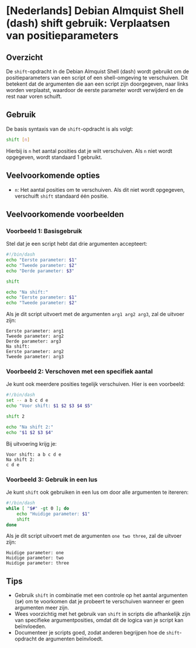 # [Nederlands] Debian Almquist Shell (dash) shift gebruik: Verplaatsen van positieparameters

## Overzicht
De `shift`-opdracht in de Debian Almquist Shell (dash) wordt gebruikt om de positieparameters van een script of een shell-omgeving te verschuiven. Dit betekent dat de argumenten die aan een script zijn doorgegeven, naar links worden verplaatst, waardoor de eerste parameter wordt verwijderd en de rest naar voren schuift.

## Gebruik
De basis syntaxis van de `shift`-opdracht is als volgt:

```sh
shift [n]
```

Hierbij is `n` het aantal posities dat je wilt verschuiven. Als `n` niet wordt opgegeven, wordt standaard 1 gebruikt.

## Veelvoorkomende opties
- `n`: Het aantal posities om te verschuiven. Als dit niet wordt opgegeven, verschuift `shift` standaard één positie.

## Veelvoorkomende voorbeelden

### Voorbeeld 1: Basisgebruik
Stel dat je een script hebt dat drie argumenten accepteert:

```sh
#!/bin/dash
echo "Eerste parameter: $1"
echo "Tweede parameter: $2"
echo "Derde parameter: $3"

shift

echo "Na shift:"
echo "Eerste parameter: $1"
echo "Tweede parameter: $2"
```

Als je dit script uitvoert met de argumenten `arg1 arg2 arg3`, zal de uitvoer zijn:

```
Eerste parameter: arg1
Tweede parameter: arg2
Derde parameter: arg3
Na shift:
Eerste parameter: arg2
Tweede parameter: arg3
```

### Voorbeeld 2: Verschoven met een specifiek aantal
Je kunt ook meerdere posities tegelijk verschuiven. Hier is een voorbeeld:

```sh
#!/bin/dash
set -- a b c d e
echo "Voor shift: $1 $2 $3 $4 $5"

shift 2

echo "Na shift 2:"
echo "$1 $2 $3 $4"
```

Bij uitvoering krijg je:

```
Voor shift: a b c d e
Na shift 2:
c d e
```

### Voorbeeld 3: Gebruik in een lus
Je kunt `shift` ook gebruiken in een lus om door alle argumenten te itereren:

```sh
#!/bin/dash
while [ "$#" -gt 0 ]; do
    echo "Huidige parameter: $1"
    shift
done
```

Als je dit script uitvoert met de argumenten `one two three`, zal de uitvoer zijn:

```
Huidige parameter: one
Huidige parameter: two
Huidige parameter: three
```

## Tips
- Gebruik `shift` in combinatie met een controle op het aantal argumenten (`$#`) om te voorkomen dat je probeert te verschuiven wanneer er geen argumenten meer zijn.
- Wees voorzichtig met het gebruik van `shift` in scripts die afhankelijk zijn van specifieke argumentposities, omdat dit de logica van je script kan beïnvloeden.
- Documenteer je scripts goed, zodat anderen begrijpen hoe de `shift`-opdracht de argumenten beïnvloedt.